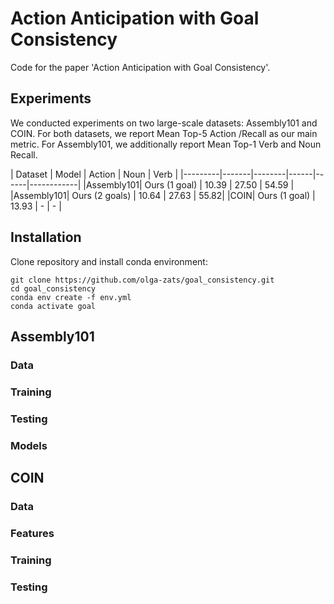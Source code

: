 # Action Anticipation with Goal Consistency
Code for the paper 'Action Anticipation with Goal Consistency'.

## Experiments
We conducted experiments on two large-scale datasets: Assembly101 and COIN. For both datasets, we report Mean Top-5 Action /Recall as our main metric. For Assembly101, we additionally report Mean Top-1 Verb and Noun Recall.

| Dataset | Model | Action | Noun | Verb | 
|---------|-------|--------|------|------|------------|
|Assembly101| Ours (1 goal) | 10.39 | 27.50 | 54.59 | 
|Assembly101| Ours (2 goals) | 10.64 | 27.63 | 55.82| 
|COIN| Ours (1 goal) | 13.93 | - | - | 

## Installation
Clone repository and install conda environment:

```
git clone https://github.com/olga-zats/goal_consistency.git
cd goal_consistency
conda env create -f env.yml
conda activate goal
```
## Assembly101

### Data

### Training

### Testing

### Models

## COIN

### Data

### Features

### Training

### Testing
